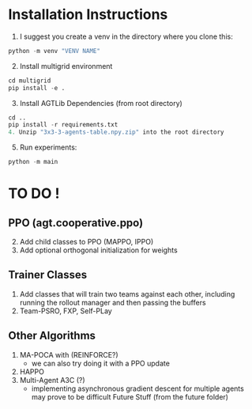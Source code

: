# Installation Instructions
1. I suggest you create a venv in the directory where you clone this:
```py
python -m venv "VENV NAME"
```
2. Install multigrid environment
```py
cd multigrid
pip install -e .
```
3. Install AGTLib Dependencies (from root directory)
```py
cd ..
pip install -r requirements.txt
4. Unzip "3x3-3-agents-table.npy.zip" into the root directory 
```
5. Run experiments:
```py
python -m main
```

# TO DO !

## PPO (agt.cooperative.ppo)
2. Add child classes to PPO (MAPPO, IPPO)
3. Add optional orthogonal initialization for weights
## Trainer Classes
1. Add classes that will train two teams against each other, including running the rollout manager and then passing the buffers
2. Team-PSRO, FXP, Self-PLay
## Other Algorithms
1. MA-POCA with (REINFORCE?)
    - we can also try doing it with a PPO update
2. HAPPO
3. Multi-Agent A3C (?)
    - implementing asynchronous gradient descent for multiple agents may prove to be difficult
Future Stuff (from the future folder)
